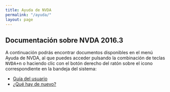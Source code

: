 ```yaml
---
title: Ayuda de NVDA
permalink: "/ayuda/"
layout: page
---
```


## Documentación sobre NVDA 2016.3 ##

A continuación podrás encontrar documentos disponibles en el menú Ayuda de NVDA, al que puedes acceder pulsando la combinación de teclas <kbd>NVDA+n</kbd> o haciendo clic con el botón derecho del ratón sobre el icono correspondiente en la bandeja del sistema:

* [Guía del usuario](/nvda/userGuide.html)
* [¿Qué hay de nuevo?](/nvda/changes.html)
